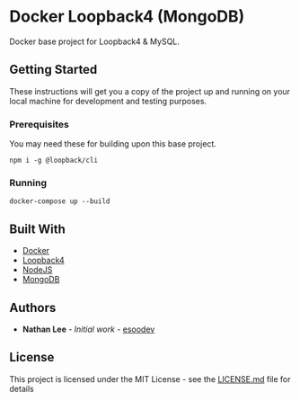# Docker Loopback4 (MongoDB)

Docker base project for Loopback4 & MySQL.

## Getting Started

These instructions will get you a copy of the project up and running on your local machine for development and testing purposes.

### Prerequisites

You may need these for building upon this base project.

```
npm i -g @loopback/cli
```

### Running

```
docker-compose up --build
```

## Built With

-   [Docker](https://www.docker.com/)
-   [Loopback4](http://v4.loopback.io/)
-   [NodeJS](https://nodejs.org/en/)
-   [MongoDB](https://www.mongodb.com/)

## Authors

-   **Nathan Lee** - _Initial work_ - [esoodev](https://github.com/esoodev)

## License

This project is licensed under the MIT License - see the [LICENSE.md](LICENSE.md) file for details
